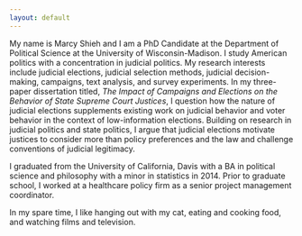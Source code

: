 ```yaml
---
layout: default
---
```


My name is Marcy Shieh and I am a PhD Candidate at the Department of Political Science at the University of Wisconsin-Madison. I study American politics with a concentration in judicial politics. My research interests include judicial elections, judicial selection methods, judicial decision-making, campaigns, text analysis, and survey experiments. In my three-paper dissertation titled, *The Impact of Campaigns and Elections on the Behavior of State Supreme Court Justices*, I question how the nature of judicial elections supplements existing work on judicial behavior and voter behavior in the context of low-information elections. Building on research in judicial politics and state politics, I argue that judicial elections motivate justices to consider more than policy preferences and the law and challenge conventions of judicial legitimacy.

I graduated from the University of California, Davis with a BA in political science and philosophy with a minor in statistics in 2014. Prior to graduate school, I worked at a healthcare policy firm as a senior project management coordinator.

In my spare time, I like hanging out with my cat, eating and cooking food, and watching films and television.
